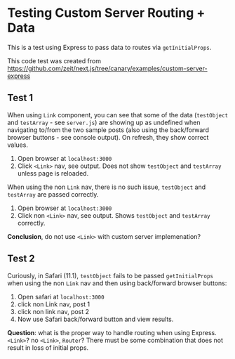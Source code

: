 # Testing Custom Server Routing + Data

This is a test using Express to pass data to routes via `getInitialProps`.

This code test was created from https://github.com/zeit/next.js/tree/canary/examples/custom-server-express

## Test 1

When using `Link` component, you can see that some of the data (`testObject` and `testArray` - see `server.js`) are showing up as undefined when navigating to/from the two sample posts (also using the back/forward browser buttons - see console output). On refresh, they show correct values.

1. Open browser at `localhost:3000`
2. Click `<Link>` nav, see output. Does not show `testObject` and `testArray` unless page is reloaded.

When using the non `Link` nav, there is no such issue, `testObject` and `testArray` are passed correctly.

1. Open browser at `localhost:3000`
2. Click non `<Link>` nav, see output. Shows `testObject` and `testArray` correctly.

**Conclusion**, do not use `<Link>` with custom server implemenation?

## Test 2

Curiously, in Safari (11.1), `testObject` fails to be passed `getInitialProps` when using the non `Link` nav and then using back/forward browser buttons:

1. Open safari at `localhost:3000`
2. click non Link nav, post 1
3. click non link nav, post 2
4. Now use Safari back/forward button and view results.

**Question**: what is the proper way to handle routing when using Express. `<Link>`? no `<Link>`, `Router`? There must be some combination that does not result in loss of initial props.